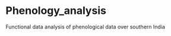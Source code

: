 Phenology_analysis
==================

Functional data analysis of phenological data over southern India
